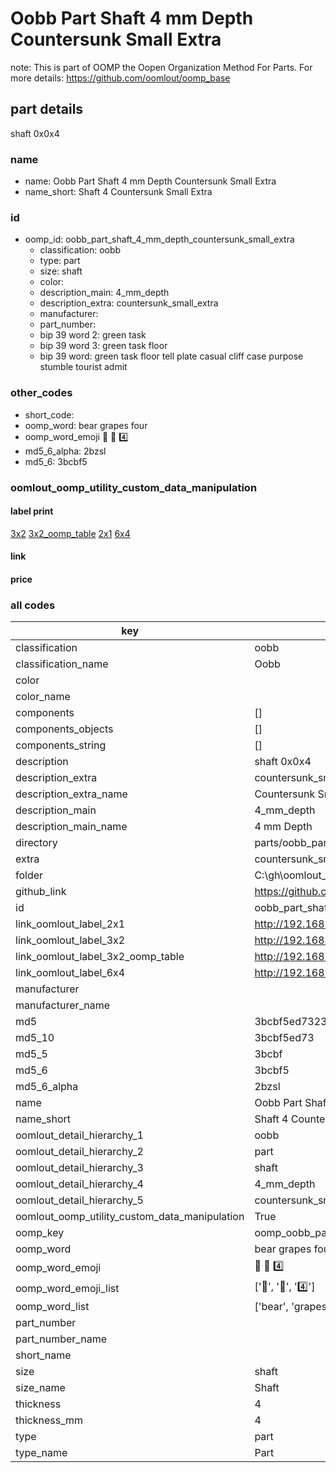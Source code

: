 # Oobb Part Shaft 4 mm Depth Countersunk Small Extra  

note: This is part of OOMP the Oopen Organization Method For Parts. For more details: https://github.com/oomlout/oomp_base

##  part details
  



shaft 0x0x4



### name
* name: Oobb Part Shaft 4 mm Depth Countersunk Small Extra
* name_short: Shaft 4 Countersunk Small Extra
### id
* oomp_id: oobb_part_shaft_4_mm_depth_countersunk_small_extra
  * classification: oobb
  * type: part
  * size: shaft
  * color: 
  * description_main: 4_mm_depth
  * description_extra: countersunk_small_extra
  * manufacturer: 
  * part_number: 
  * bip 39 word 2: green task
  * bip 39 word 3: green task floor
  * bip 39 word: green task floor tell plate casual cliff case purpose stumble tourist admit

### other_codes
* short_code: 
* oomp_word: bear grapes four
* oomp_word_emoji :bear: :grapes: :four:
* md5_6_alpha: 2bzsl
* md5_6: 3bcbf5






### oomlout_oomp_utility_custom_data_manipulation
#### label print
[3x2](http://192.168.1.245:1112/?label=oomp%202bzsl)
[3x2_oomp_table](http://192.168.1.108:1112/?label=oomp%202bzsl)
[2x1](http://192.168.1.242:1112/?label=oomp%202bzsl)
[6x4](http://192.168.1.55:1112/?label=oomp%202bzsl)    

#### link

                              

#### price







### all codes 
| key | value |  
| --- | --- |  
| classification | oobb |  
| classification_name | Oobb |  
| color |  |  
| color_name |  |  
| components | [] |  
| components_objects | [] |  
| components_string | [] |  
| description | shaft 0x0x4 |  
| description_extra | countersunk_small_extra |  
| description_extra_name | Countersunk Small Extra |  
| description_main | 4_mm_depth |  
| description_main_name | 4 mm Depth |  
| directory | parts/oobb_part_shaft_4_mm_depth_countersunk_small_extra |  
| extra | countersunk_small |  
| folder | C:\gh\oomlout_oobb_version_4_generated_parts\things\oobb_part_shaft_4_mm_depth_countersunk_small_extra |  
| github_link | https://github.com/oomlout/oomlout_oomp_part_src/tree/main/parts/oobb_part_shaft_4_mm_depth_countersunk_small_extra |  
| id | oobb_part_shaft_4_mm_depth_countersunk_small_extra |  
| link_oomlout_label_2x1 | http://192.168.1.242:1112/?label=oomp%202bzsl |  
| link_oomlout_label_3x2 | http://192.168.1.245:1112/?label=oomp%202bzsl |  
| link_oomlout_label_3x2_oomp_table | http://192.168.1.108:1112/?label=oomp%202bzsl |  
| link_oomlout_label_6x4 | http://192.168.1.55:1112/?label=oomp%202bzsl |  
| manufacturer |  |  
| manufacturer_name |  |  
| md5 | 3bcbf5ed7323255c8ed31decb2f78332 |  
| md5_10 | 3bcbf5ed73 |  
| md5_5 | 3bcbf |  
| md5_6 | 3bcbf5 |  
| md5_6_alpha | 2bzsl |  
| name | Oobb Part Shaft 4 mm Depth Countersunk Small Extra |  
| name_short | Shaft 4 Countersunk Small Extra |  
| oomlout_detail_hierarchy_1 | oobb |  
| oomlout_detail_hierarchy_2 | part |  
| oomlout_detail_hierarchy_3 | shaft |  
| oomlout_detail_hierarchy_4 | 4_mm_depth |  
| oomlout_detail_hierarchy_5 | countersunk_small_extra |  
| oomlout_oomp_utility_custom_data_manipulation | True |  
| oomp_key | oomp_oobb_part_shaft_4_mm_depth_countersunk_small_extra |  
| oomp_word | bear grapes four |  
| oomp_word_emoji | :bear: :grapes: :four: |  
| oomp_word_emoji_list | [':bear:', ':grapes:', ':four:'] |  
| oomp_word_list | ['bear', 'grapes', 'four'] |  
| part_number |  |  
| part_number_name |  |  
| short_name |  |  
| size | shaft |  
| size_name | Shaft |  
| thickness | 4 |  
| thickness_mm | 4 |  
| type | part |  
| type_name | Part |  
